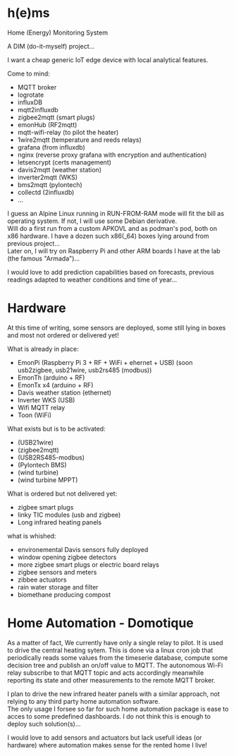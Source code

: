 # h(e)ms

Home (Energy) Monitoring System

A DIM (do-it-myself) project...

I want a cheap generic IoT edge device with local analytical features.

Come to mind:
- MQTT broker
- logrotate
- influxDB
- mqtt2influxdb
- zigbee2mqtt (smart plugs)
- emonHub (RF2mqtt)
- mqtt-wifi-relay (to pilot the heater)
- 1wire2mqtt (temperature and reeds relays)
- grafana (from influxdb)
- nginx (reverse proxy grafana with encryption and authentication)
- letsencrypt (certs management)
- davis2mqtt (weather station)
- inverter2mqtt (WKS)
- bms2mqtt (pylontech)
- collectd (2influxdb)
- ...

I guess an Alpine Linux running in RUN-FROM-RAM mode will fit the bill as operating system. If not, I will use some Debian derivative. \
Will do a first run from a custom APKOVL and as podman's pod, both on x86 hardware. I have a dozen such x86(_64) boxes lying around from previous project... \
Later on, I will try on Raspberry Pi and other ARM boards I have at the lab (the famous "Armada")...

I would love to add prediction capabilities based on forecasts, previous readings adapted to weather conditions and time of year...

# Hardware

At this time of writing, some sensors are deployed, some still lying in boxes and most not ordered or delivered yet!

What is already in place:
- EmonPi (Raspberry Pi 3 + RF + WiFi + ehernet + USB) (soon usb2zigbee, usb21wire, usb2rs485 (modbus))
- EmonTh (arduino + RF)
- EmonTx x4 (arduino + RF)
- Davis weather station (ethernet)
- Inverter WKS (USB)
- Wifi MQTT relay
- Toon (WiFi)

What exists but is to be activated:
- (USB21wire)
- (zigbee2mqtt)
- (USB2RS485-modbus)
- (Pylontech BMS)
- (wind turbine)
- (wind turbine MPPT)

What is ordered but not delivered yet:
- zigbee smart plugs
- linky TIC modules (usb and zigbee)
- Long infrared heating panels

what is whished:
- environemental Davis sensors fully deployed
- window opening zigbee detectors
- more zigbee smart plugs or electric board relays
- zigbee sensors and meters
- zibbee actuators
- rain water storage and filter
- biomethane producing compost

# Home Automation - Domotique

As a matter of fact, We currently have only a single relay to pilot. It is used to drive the central heating sytem. This is done via a linux cron job that periodically reads some values from the timeserie database, compute some decision tree and publish an on/off value to MQTT. The autonomous Wi-Fi relay subscribe to that MQTT topic and acts accordingly meanwhile reporting its state and other measurements to the remote MQTT broker.

I plan to drive the new infrared heater panels with a similar approach, not relying to any third party home automation software. \
The only usage I forsee so far for such home automation package is ease to acces to some predefined dashboards. I do not think this is enough to deploy such solution(s)...

I would love to add sensors and actuators but lack usefull ideas (or hardware) where automation makes sense for the rented home I live!
